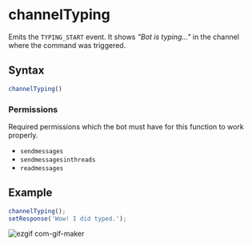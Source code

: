 # channelTyping
Emits the `TYPING_START` event. It shows *"Bot is typing..."* in the channel where the command was triggered.

## Syntax
```js
channelTyping()
```

### Permissions
Required permissions which the bot must have for this function to work properly.
- `sendmessages`
- `sendmessagesinthreads`
- `readmessages`

## Example
```js
channelTyping();
setResponse('Wow! I did typed.');
```

![ezgif com-gif-maker](https://user-images.githubusercontent.com/95774950/190845046-416c8926-bb4f-403d-8f9f-d337a61bae58.gif)
